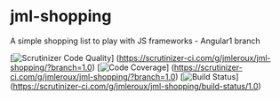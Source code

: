 # jml-shopping
A simple shopping list to play with JS frameworks - Angular1 branch

[![Scrutinizer Code Quality](https://scrutinizer-ci.com/g/jmleroux/jml-shopping/badges/quality-score.png?b=1.0)]
(https://scrutinizer-ci.com/g/jmleroux/jml-shopping/?branch=1.0)
[![Code Coverage](https://scrutinizer-ci.com/g/jmleroux/jml-shopping/badges/coverage.png?b=1.0)]
(https://scrutinizer-ci.com/g/jmleroux/jml-shopping/?branch=1.0)
[![Build Status](https://scrutinizer-ci.com/g/jmleroux/jml-shopping/badges/build.png?b=1.0)]
(https://scrutinizer-ci.com/g/jmleroux/jml-shopping/build-status/1.0)
